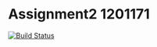 # Assignment2 1201171

[![Build Status](https://travis-ci.com/Massimoder/Assignment-2-TOS.svg?branch=develop)](https://travis-ci.com/Massimoder/Assignment-2-TOS)
